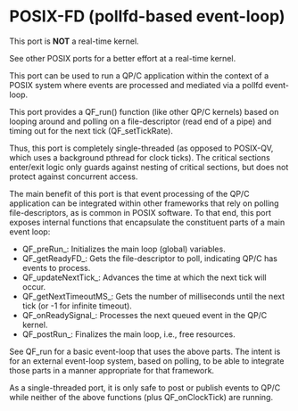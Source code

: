 # POSIX-FD (pollfd-based event-loop)

This port is **NOT** a real-time kernel.

See other POSIX ports for a better effort at a real-time kernel.

This port can be used to run a QP/C application within the context of a
POSIX system where events are processed and mediated via a pollfd event-loop.

This port provides a QF_run() function (like other QP/C kernels) based on
looping around and polling on a file-descriptor (read end of a pipe) and
timing out for the next tick (QF_setTickRate).

Thus, this port is completely single-threaded (as opposed to POSIX-QV, which
uses a background pthread for clock ticks). The critical sections enter/exit
logic only guards against nesting of critical sections, but does not
protect against concurrent access.

The main benefit of this port is that event processing of the QP/C
application can be integrated within other frameworks that rely on polling
file-descriptors, as is common in POSIX software. To that end, this port
exposes internal functions that encapsulate the constituent parts of a
main event loop:

 - QF_preRun_: Initializes the main loop (global) variables.
 - QF_getReadyFD_: Gets the file-descriptor to poll, indicating QP/C has events to process.
 - QF_updateNextTick_: Advances the time at which the next tick will occur.
 - QF_getNextTimeoutMS_: Gets the number of milliseconds until the next tick (or -1 for infinite timeout).
 - QF_onReadySignal_: Processes the next queued event in the QP/C kernel.
 - QF_postRun_: Finalizes the main loop, i.e., free resources.

See QF_run for a basic event-loop that uses the above parts.
The intent is for an external event-loop system, based on polling, to be
able to integrate those parts in a manner appropriate for that framework.

As a single-threaded port, it is only safe to post or publish events to
QP/C while neither of the above functions (plus QF_onClockTick) are
running.

